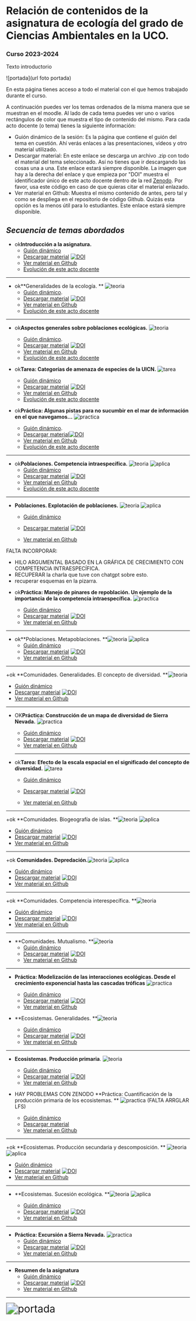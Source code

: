 #  Relación de contenidos de la asignatura de **ecología** del grado de Ciencias Ambientales en la UCO.

### Curso 2023-2024

Texto introductorio

![portada](url foto portada)



En esta página tienes acceso a todo el material con el que hemos trabajado durante el curso. 

A continuación puedes ver los temas ordenados de la misma manera que se muestran en el moodle. Al lado de cada tema puedes ver uno o varios rectángulos de color que muestra el tipo de contenido del mismo. Para cada acto docente (o tema) tienes la siguiente información:
+ Guión dinámico de la sesión: Es la página que contiene el guión del tema en cuestión. Ahí verás enlaces a las presentaciones, vídeos y otro material utilizado.  
+ Descargar material: En este enlace se descarga un archivo .zip con todo el material del tema seleccionado. Así no tienes que ir descargando las cosas una a una. Este enlace estará siempre disponible. La imagen que hay a la derecha del enlace y que empieza por "DOI" muestra el identificador único de este acto docente dentro de la red [Zenodo](https://zenodo.org/). Por favor, usa este código en caso de que quieras citar el material enlazado.
+ Ver material en Github: Muestra el mismo contenido de antes, pero tal y como se despliega en el repositorio de código Github. Quizás esta opción es la menos útil para lo estudiantes. Este enlace estará siempre disponible.




## *Secuencia de temas abordados* 

+ ok**Introducción a la asignatura.** 
  + [Guión dinámico](https://rawcdn.githack.com/aprendiendo-cosas/Te_intro_asignatura_ecologia_ccaa/2023_2024/guion_introduccion_asignatura.html)
  + [Descargar material](https://zenodo.org/records/10654953/files/aprendiendo-cosas/Te_intro_asignatura_ecologia_ccaa-2023_2024.zip?download=1) [![DOI](https://zenodo.org/badge/DOI/10.5281/zenodo.10654953.svg)](https://doi.org/10.5281/zenodo.10654953)
  + [Ver material en Github](https://github.com/aprendiendo-cosas/Te_intro_asignatura_ecologia_ccaa/tree/2023_2024)
  + [Evolución de este acto docente](https://github.com/aprendiendo-cosas/Te_intro_asignatura_ecologia_ccaa/releases)
  
***

+ ok**Generalidades de la ecología. ** <img src="https://github.com/aprendiendo-cosas/ecologia_CCAA_UCO/raw/master/imagenes/teoria.png" alt="teoria" style="zoom:100%;" /> 
  + [Guión dinámico](https://rawcdn.githack.com/aprendiendo-cosas/Te_generalidades_ecologia_ccaa/2023_2024/guion_generalidades_ecologia.html). 
  + [Descargar material](https://zenodo.org/records/10694689/files/aprendiendo-cosas/Te_generalidades_ecologia_ccaa-2023_2024.zip?download=1) [![DOI](https://zenodo.org/badge/DOI/10.5281/zenodo.10694689.svg)](https://doi.org/10.5281/zenodo.10694689)
  + [Ver material en Github](https://github.com/aprendiendo-cosas/Te_generalidades_ecologia_ccaa/tree/2023_2024)
  + [Evolución de este acto docente](https://github.com/aprendiendo-cosas/Te_generalidades_ecologia_ccaa/releases)


***
+ ok**Aspectos generales sobre poblaciones ecológicas.** <img src="https://github.com/aprendiendo-cosas/ecologia_CCAA_UCO/raw/master/imagenes/teoria.png" alt="teoria" style="zoom:100%;" /> 
  + [Guión dinámico](https://rawcdn.githack.com/aprendiendo-cosas/Te_poblaciones_ecologia_ccaa/2023_2024/guion_poblaciones_general.html). 
  + [Descargar material](https://zenodo.org/records/10826144/files/aprendiendo-cosas/Te_poblaciones_ecologia_ccaa-2023_2024.zip?download=1) [![DOI](https://zenodo.org/badge/DOI/10.5281/zenodo.10826144.svg)](https://doi.org/10.5281/zenodo.10826144)
  + [Ver material en Github](https://github.com/aprendiendo-cosas/Te_poblaciones_ecologia_ccaa/tree/2023_2024)
  + [Evolución de este acto docente](https://github.com/aprendiendo-cosas/Te_poblaciones_ecologia_ccaa/releases)

+ ok**Tarea: Categorías de amenaza de especies de la UICN.** <img src="https://github.com/aprendiendo-cosas/ecologia_CCAA_UCO/raw/master/imagenes/tarea.png" alt="tarea" style="zoom:100%;" /> 
  + [Guión dinámico](https://rawcdn.githack.com/aprendiendo-cosas/A_sp_amenazadas_ecologia_ccaa/2023_2024/guion_actividad_UICN.html)
  + [Descargar material](https://zenodo.org/records/10724476/files/aprendiendo-cosas/A_sp_amenazadas_ecologia_ccaa-2023_2024.zip?download=1) [![DOI](https://zenodo.org/badge/DOI/10.5281/zenodo.10724476.svg)](https://doi.org/10.5281/zenodo.10724476)
  +  [Ver material en Github](https://github.com/aprendiendo-cosas/A_sp_amenazadas_ecologia_ccaa/tree/2023_2024)
  +  [Evolución de este acto docente](https://github.com/aprendiendo-cosas/A_sp_amenazadas_ecologia_ccaa/releases)




+ ok**Práctica: Algunas pistas para no sucumbir en el mar de información en el que navegamos...** <img src="https://github.com/aprendiendo-cosas/ecologia_CCAA_UCO/raw/master/imagenes/practica.png" alt="practica" style="zoom:100%;" /> 
  + [Guión dinámico](https://rawcdn.githack.com/aprendiendo-cosas/P_biblio_ecologia_ccaa/2023_2024/guion_practica_biblio.html). 
  + [Descargar material](https://zenodo.org/records/11390012/files/aprendiendo-cosas/P_biblio_ecologia_ccaa-2023_2024.zip?download=1)[![DOI](https://zenodo.org/badge/DOI/10.5281/zenodo.11390012.svg)](https://doi.org/10.5281/zenodo.11390012)
  + [Ver material en Github](https://github.com/aprendiendo-cosas/P_biblio_ecologia_ccaa/tree/2023_2024)
  + [Evolución de este acto docente](https://github.com/aprendiendo-cosas/P_biblio_ecologia_ccaa/releases)


***
+ ok**Poblaciones. Competencia intraespecífica.** <img src="https://github.com/aprendiendo-cosas/ecologia_CCAA_UCO/raw/master/imagenes/teoria.png" alt="teoria" style="zoom:100%;" /> <img src="https://github.com/aprendiendo-cosas/ecologia_CCAA_UCO/raw/master/imagenes/aplicacion.png" alt="aplica" style="zoom:100%;" />
  + [Guión dinámico](https://rawcdn.githack.com/aprendiendo-cosas/Te_poblaciones_comp_intra_ecologia_ccaa/2023_2024/guion_competencia_intraespecifica.html) 
  + [Descargar material](https://zenodo.org/records/10780993/files/aprendiendo-cosas/Te_poblaciones_comp_intra_ecologia_ccaa-2023_2024.zip?download=1) [![DOI](https://zenodo.org/badge/DOI/10.5281/zenodo.10780993.svg)](https://doi.org/10.5281/zenodo.10780993)
  + [Ver material en Github](https://github.com/aprendiendo-cosas/Te_poblaciones_comp_intra_ecologia_ccaa/tree/2023_2024)
  + [Evolución de este acto docente](https://github.com/aprendiendo-cosas/Te_poblaciones_comp_intra_ecologia_ccaa/releases)
***

+ **Poblaciones. Explotación de poblaciones.** <img src="https://github.com/aprendiendo-cosas/ecologia_CCAA_UCO/raw/master/imagenes/teoria.png" alt="teoria" style="zoom:100%;" /> <img src="https://github.com/aprendiendo-cosas/ecologia_CCAA_UCO/raw/master/imagenes/aplicacion.png" alt="aplica" style="zoom:100%;" />
  
  + [Guión dinámico](https://rawcdn.githack.com/aprendiendo-cosas/Te_poblaciones_comp_intra_ecologia_ccaa/2023_2024/guion_competencia_intraespecifica.html) 
  
  + [Descargar material](https://zenodo.org/records/10780993/files/aprendiendo-cosas/Te_poblaciones_comp_intra_ecologia_ccaa-2023_2024.zip?download=1) [![DOI](https://zenodo.org/badge/DOI/10.5281/zenodo.10780993.svg)](https://doi.org/10.5281/zenodo.10780993)
  
  + [Ver material en Github](https://github.com/aprendiendo-cosas/Te_poblaciones_comp_intra_ecologia_ccaa/tree/2023_2024)


FALTA INCORPORAR:
- HILO ARGUMENTAL BASADO EN LA GRÁFICA DE CRECIMIENTO CON COMPETENCIA INTRAESPECÍFICA.
- RECUPERAR la charla que tuve con chatgpt sobre esto.
- recuperar esquemas en la pizarra.





+ ok**Práctica: Manejo de pinares de repoblación. Un ejemplo de la importancia de la competencia intraespecífica.** <img src="https://github.com/aprendiendo-cosas/ecologia_CCAA_UCO/raw/master/imagenes/practica.png" alt="practica" style="zoom:100%;" /> 
  
  + [Guión dinámico](https://rawcdn.githack.com/aprendiendo-cosas/P_comp_intra_ecologia_CCAA/2023_2024/guion_competencia_intraespecifica_pinares.html) 
  + [Descargar material](https://zenodo.org/records/10780954/files/aprendiendo-cosas/P_comp_intra_ecologia_CCAA-2023_2024.zip?download=1) [![DOI](https://zenodo.org/badge/DOI/10.5281/zenodo.10780954.svg)](https://doi.org/10.5281/zenodo.10780954)
  + [Ver material en Github](https://github.com/aprendiendo-cosas/P_comp_intra_ecologia_CCAA/tree/2023_2024) 
***


+ ok**Poblaciones. Metapoblaciones. **<img src="https://github.com/aprendiendo-cosas/ecologia_CCAA_UCO/raw/master/imagenes/teoria.png" alt="teoria" style="zoom:100%;" /> <img src="https://github.com/aprendiendo-cosas/ecologia_CCAA_UCO/raw/master/imagenes/aplicacion.png" alt="aplica" style="zoom:100%;" />
  + [Guión dinámico](https://rawcdn.githack.com/aprendiendo-cosas/Te_metapoblaciones_ecologia_ccaa/2023-2024/guion_metapoblaciones.html)
  + [Descargar material](https://zenodo.org/records/10826304/files/aprendiendo-cosas/Te_metapoblaciones_ecologia_ccaa-2023-2024.zip?download=1) [![DOI](https://zenodo.org/badge/DOI/10.5281/zenodo.10826304.svg)](https://doi.org/10.5281/zenodo.10826304)
  + [Ver material en Github](https://github.com/aprendiendo-cosas/Te_metapoblaciones_ecologia_ccaa/tree/2023-2024)
***

+ok  **Comunidades. Generalidades. El concepto de diversidad. **<img src="https://github.com/aprendiendo-cosas/ecologia_CCAA_UCO/raw/master/imagenes/teoria.png" alt="teoria" style="zoom:100%;" />
  + [Guión dinámico](https://rawcdn.githack.com/aprendiendo-cosas/Te_comunidades_diversidad_ecologia_ccaa/2023_2024/guion_comunidades_diversidad.html)
  + [Descargar material](https://zenodo.org/records/10988471/files/aprendiendo-cosas/Te_comunidades_diversidad_ecologia_ccaa-2023_2024.zip?download=1) [![DOI](https://zenodo.org/badge/DOI/10.5281/zenodo.10988471.svg)](https://doi.org/10.5281/zenodo.10988471)
  + [Ver material en Github](https://github.com/aprendiendo-cosas/Te_comunidades_diversidad_ecologia_ccaa/tree/2023_2024)

***

+ OK**Práctica: Construcción de un mapa de diversidad de Sierra Nevada.** <img src="https://github.com/aprendiendo-cosas/ecologia_CCAA_UCO/raw/master/imagenes/practica.png" alt="practica" style="zoom:100%;" /> 
  + [Guión dinámico](https://rawcdn.githack.com/aprendiendo-cosas/P_shannon_ecologia_ccaa/2023-2024/guion_practica_mapa_biodiversidad.html)
  + [Descargar material](https://zenodo.org/records/10950603/files/aprendiendo-cosas/P_shannon_ecologia_ccaa-2023-2024.zip?download=1) [![DOI](https://zenodo.org/badge/DOI/10.5281/zenodo.10950603.svg)](https://doi.org/10.5281/zenodo.10950603)
  + [Ver material en Github](https://github.com/aprendiendo-cosas/P_shannon_ecologia_ccaa/tree/2023-2024)

  ***
  
+ ok**Tarea: Efecto de la escala espacial en el significado del concepto de diversidad.** <img src="https://github.com/aprendiendo-cosas/ecologia_CCAA_UCO/raw/master/imagenes/tarea.png" alt="tarea" style="zoom:100%;" /> 

    + [Guión dinámico](https://rawcdn.githack.com/aprendiendo-cosas/A_escalas_shannon_Andalucia_ecologia_ccaa/2023_2024/guion_actividad_escalas_biodiversidad.html)

    + [Descargar material](https://zenodo.org/records/10997477/files/aprendiendo-cosas/A_escalas_shannon_Andalucia_ecologia_ccaa-2023_2024.zip?download=1) [![DOI](https://zenodo.org/badge/DOI/10.5281/zenodo.10971584.svg)](https://doi.org/10.5281/zenodo.10971584)

    + [Ver material en Github](https://github.com/aprendiendo-cosas/A_escalas_shannon_Andalucia_ecologia_ccaa/tree/2023_2024)


***

+ok **Comunidades. Biogeografía de islas. **<img src="https://github.com/aprendiendo-cosas/ecologia_CCAA_UCO/raw/master/imagenes/teoria.png" alt="teoria" style="zoom:100%;" /> <img src="https://github.com/aprendiendo-cosas/ecologia_CCAA_UCO/raw/master/imagenes/aplicacion.png" alt="aplica" style="zoom:100%;" />
  + [Guión dinámico](https://rawcdn.githack.com/aprendiendo-cosas/Te_comunidades_biogeo_islas_ecologia_ccaa/2023_2024/guion_comunidades_biogeografia_islas.html)
  + [Descargar material](https://zenodo.org/records/10988367/files/aprendiendo-cosas/Te_comunidades_biogeo_islas_ecologia_ccaa-2023_2024.zip?download=1) [![DOI](https://zenodo.org/badge/DOI/10.5281/zenodo.10988367.svg)](https://doi.org/10.5281/zenodo.10988367)
  + [Ver material en Github](https://github.com/aprendiendo-cosas/Te_comunidades_biogeo_islas_ecologia_ccaa/tree/2023_2024)

***

+ok **Comunidades. Depredación.**<img src="https://github.com/aprendiendo-cosas/ecologia_CCAA_UCO/raw/master/imagenes/teoria.png" alt="teoria" style="zoom:100%;" /> <img src="https://github.com/aprendiendo-cosas/ecologia_CCAA_UCO/raw/master/imagenes/aplicacion.png" alt="aplica" style="zoom:100%;" />

  + [Guión dinámico](https://rawcdn.githack.com/aprendiendo-cosas/Te_depredacion_ecologia_ccaa/2023_2024/guion_depredacion.html)
  + [Descargar material](https://zenodo.org/records/10988318/files/aprendiendo-cosas/Te_depredacion_ecologia_ccaa-2023_2024.zip?download=1) [![DOI](https://zenodo.org/badge/DOI/10.5281/zenodo.10988318.svg)](https://doi.org/10.5281/zenodo.10988318)
  + [Ver material en Github](https://github.com/aprendiendo-cosas/Te_depredacion_ecologia_ccaa/tree/2023_2024)
***

+ok **Comunidades. Competencia interespecífica. **<img src="https://github.com/aprendiendo-cosas/ecologia_CCAA_UCO/raw/master/imagenes/teoria.png" alt="teoria" style="zoom:100%;" /> 
  + [Guión dinámico](https://rawcdn.githack.com/aprendiendo-cosas/Te_comp_inter_ecologia_ccaa/2023_2024/guion_competencia_interespecifica.html)
  + [Descargar material](https://zenodo.org/records/10988216/files/aprendiendo-cosas/Te_comp_inter_ecologia_ccaa-2023_2024.zip?download=1) [![DOI](https://zenodo.org/badge/DOI/10.5281/zenodo.10988216.svg)](https://doi.org/10.5281/zenodo.10988216)
  + [Ver material en Github](https://github.com/aprendiendo-cosas/Te_comp_inter_ecologia_ccaa/tree/2023_2024)
***


+ **Comunidades. Mutualismo. **<img src="https://github.com/aprendiendo-cosas/ecologia_CCAA_UCO/raw/master/imagenes/teoria.png" alt="teoria" style="zoom:100%;" /> 
  + [Guión dinámico](https://rawcdn.githack.com/aprendiendo-cosas/Te_mutualismo_ecologia_ccaa/2021-2022/guion_mutualismo.html)
  + [Descargar material](https://zenodo.org/record/6540394/files/aprendiendo-cosas/Te_mutualismo_ecologia_ccaa-2021-2022.zip?download=1) [![DOI](https://zenodo.org/badge/DOI/10.5281/zenodo.6540394.svg)](https://doi.org/10.5281/zenodo.6540394)  
  + [Ver material en Github](https://github.com/aprendiendo-cosas/Te_mutualismo_ecologia_ccaa/tree/2021-2022)

***
+ **Práctica: Modelización de las interacciones ecológicas. Desde el crecimiento exponencial hasta las cascadas tróficas**  <img src="https://github.com/aprendiendo-cosas/ecologia_CCAA_UCO/raw/master/imagenes/practica.png" alt="practica" style="zoom:100%;" /> 

  + [Guión dinámico](https://rawcdn.githack.com/aprendiendo-cosas/P_modelizacion_interacciones_ecologia_ccaa/2022-2023/guion_practica_modelizacion.html)
  + [Descargar material](https://zenodo.org/record/7871759/files/aprendiendo-cosas/P_modelizacion_interacciones_ecologia_ccaa-2022-2023.zip?download=1) [![DOI](https://zenodo.org/badge/DOI/10.5281/zenodo.7871759.svg)](https://doi.org/10.5281/zenodo.7871759)
  + [Ver material en Github](https://github.com/aprendiendo-cosas/P_modelizacion_interacciones_ecologia_ccaa/tree/2022-2023)





























+ **Ecosistemas. Generalidades. **<img src="https://github.com/aprendiendo-cosas/ecologia_CCAA_UCO/raw/master/imagenes/teoria.png" alt="teoria" style="zoom:100%;" /> 
  + [Guión dinámico](https://rawcdn.githack.com/aprendiendo-cosas/Te_ecosistemas_ecologia_ccaa/2021-2022/guion_ecosistemas.html)
  + [Descargar material](https://zenodo.org/record/6540440/files/aprendiendo-cosas/Te_ecosistemas_ecologia_ccaa-2021-2022.zip?download=1) [![DOI](https://zenodo.org/badge/DOI/10.5281/zenodo.6540440.svg)](https://doi.org/10.5281/zenodo.6540440)
  + [Ver material en Github](https://github.com/aprendiendo-cosas/Te_ecosistemas_ecologia_ccaa/tree/2021-2022)

***
+ **Ecosistemas. Producción primaria**. <img src="https://github.com/aprendiendo-cosas/ecologia_CCAA_UCO/raw/master/imagenes/teoria.png" alt="teoria" style="zoom:100%;" /> 
  + [Guión dinámico](https://rawcdn.githack.com/aprendiendo-cosas/Te_ecosistemas_prod_primaria_ecologia_ccaa/2021-2022/guion_produccion_primaria.html)
  + [Descargar material](https://zenodo.org/record/6543445/files/aprendiendo-cosas/Te_ecosistemas_prod_primaria_ecologia_ccaa-2021-2022.zip?download=1) [![DOI](https://zenodo.org/badge/DOI/10.5281/zenodo.6543445.svg)](https://doi.org/10.5281/zenodo.6543445)
  + [Ver material en Github](https://github.com/aprendiendo-cosas/Te_ecosistemas_prod_primaria_ecologia_ccaa/tree/2021-2022)

+ HAY PROBLEMAS CON ZENODO **Práctica: Cuantificación de la producción primaria de los ecosistemas. ** <img src="https://github.com/aprendiendo-cosas/ecologia_CCAA_UCO/raw/master/imagenes/practica.png" alt="practica" style="zoom:100%;" /> (FALTA ARRGLAR LFS)
  + [Guión dinámico](https://rawcdn.githack.com/aprendiendo-cosas/P_NDVI_ecologia_ccaa/2022_2023/guion_ndvi.html)
  + [Descargar material](https://github.com/aprendiendo-cosas/P_NDVI_ecologia_ccaa/archive/refs/tags/2022_2023.zip)
  + [Ver material en Github](https://github.com/aprendiendo-cosas/P_NDVI_ecologia_ccaa/tree/2022_2023)

***

+ok **Ecosistemas. Producción secundaria y descomposición. ** <img src="https://github.com/aprendiendo-cosas/ecologia_CCAA_UCO/raw/master/imagenes/teoria.png" alt="teoria" style="zoom:100%;" /> <img src="https://github.com/aprendiendo-cosas/ecologia_CCAA_UCO/raw/master/imagenes/aplicacion.png" alt="aplica" style="zoom:100%;" />
  + [Guión dinámico](https://rawcdn.githack.com/aprendiendo-cosas/Te_ecosistemas_prod_sec_descomp_ecologia_ccaa/2023_2024/guion_prod_secundaria_descomposicion.html)
  + [Descargar material](https://zenodo.org/records/11123130/files/aprendiendo-cosas/Te_ecosistemas_prod_sec_descomp_ecologia_ccaa-2023_2024.zip?download=1) [![DOI](https://zenodo.org/badge/DOI/10.5281/zenodo.11123130.svg)](https://doi.org/10.5281/zenodo.11123130)
  + [Ver material en Github](https://github.com/aprendiendo-cosas/Te_ecosistemas_prod_sec_descomp_ecologia_ccaa/tree/2023_2024)
***
+ **Ecosistemas. Sucesión ecológica. **<img src="https://github.com/aprendiendo-cosas/ecologia_CCAA_UCO/raw/master/imagenes/teoria.png" alt="teoria" style="zoom:100%;" /> <img src="https://github.com/aprendiendo-cosas/ecologia_CCAA_UCO/raw/master/imagenes/aplicacion.png" alt="aplica" style="zoom:100%;" />

  + [Guión dinámico](https://rawcdn.githack.com/aprendiendo-cosas/Te_ecosistemas_sucesion_ecologia_ccaa/2021-2022/guion_sucesion.html)
  + [Descargar material](https://zenodo.org/record/6634345/files/aprendiendo-cosas/Te_ecosistemas_sucesion_ecologia_ccaa-2021-2022.zip?download=1) [![DOI](https://zenodo.org/badge/DOI/10.5281/zenodo.6634345.svg)](https://doi.org/10.5281/zenodo.6634345)
  + [Ver material en Github](https://github.com/aprendiendo-cosas/Te_ecosistemas_sucesion_ecologia_ccaa/tree/2021-2022)


***

+ **Práctica: Excursión a Sierra Nevada.**  <img src="https://github.com/aprendiendo-cosas/ecologia_CCAA_UCO/raw/master/imagenes/practica.png" alt="practica" style="zoom:100%;" /> 
  + [Guión dinámico](https://rawcdn.githack.com/aprendiendo-cosas/C_sierra_nevada_ecologia_ccaa/2021-2022/guion_salida_sierra_nevada.html)
  + [Descargar material](https://zenodo.org/record/6634697/files/aprendiendo-cosas/C_sierra_nevada_ecologia_ccaa-2021--2022.zip?download=1) [![DOI](https://zenodo.org/badge/DOI/10.5281/zenodo.6634697.svg)](https://doi.org/10.5281/zenodo.6634697)
  + [Ver material en Github](https://github.com/aprendiendo-cosas/C_sierra_nevada_ecologia_ccaa/tree/2021--2022)

***
+ **Resumen de la asignatura** 
  + [Guión dinámico](https://rawcdn.githack.com/aprendiendo-cosas/resumen_evaluacion_ecologia_ccaa/2021-2022/resumen_asignatura.html)
  + [Descargar material](https://zenodo.org/record/6634686/files/aprendiendo-cosas/resumen_evaluacion_ecologia_ccaa-2021-2022.zip?download=1) [![DOI](https://zenodo.org/badge/DOI/10.5281/zenodo.6634686.svg)](https://doi.org/10.5281/zenodo.6634686)
  + [Ver material en Github](https://github.com/aprendiendo-cosas/resumen_evaluacion_ecologia_ccaa/tree/2021-2022)

***





<img src="https://github.com/aprendiendo-cosas/resumen_ecologia_ccaa/raw/2021-2022/imagenes/niveles_actividades.png" alt="portada" style="zoom:200%;" />